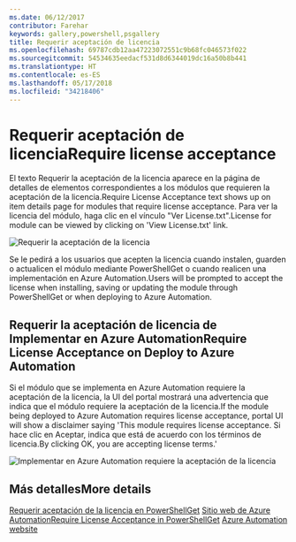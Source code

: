 ```yaml
---
ms.date: 06/12/2017
contributor: Farehar
keywords: gallery,powershell,psgallery
title: Requerir aceptación de licencia
ms.openlocfilehash: 69787cdb12aa47223072551c9b68fc046573f022
ms.sourcegitcommit: 54534635eedacf531d8d6344019dc16a50b8b441
ms.translationtype: HT
ms.contentlocale: es-ES
ms.lasthandoff: 05/17/2018
ms.locfileid: "34218406"
---
```

# <a name="require-license-acceptance"></a><span data-ttu-id="a53c2-103">Requerir aceptación de licencia</span><span class="sxs-lookup"><span data-stu-id="a53c2-103">Require license acceptance</span></span>

<span data-ttu-id="a53c2-104">El texto Requerir la aceptación de la licencia aparece en la página de detalles de elementos correspondientes a los módulos que requieren la aceptación de la licencia.</span><span class="sxs-lookup"><span data-stu-id="a53c2-104">Require License Acceptance text shows up on item details page for modules that require license acceptance.</span></span> <span data-ttu-id="a53c2-105">Para ver la licencia del módulo, haga clic en el vínculo "Ver License.txt".</span><span class="sxs-lookup"><span data-stu-id="a53c2-105">License for module can be viewed by clicking on 'View License.txt' link.</span></span>

![Requerir la aceptación de la licencia](../../Images/RequireLicenseAcceptance.png)

<span data-ttu-id="a53c2-107">Se le pedirá a los usuarios que acepten la licencia cuando instalen, guarden o actualicen el módulo mediante PowerShellGet o cuando realicen una implementación en Azure Automation.</span><span class="sxs-lookup"><span data-stu-id="a53c2-107">Users will be prompted to accept the license when installing, saving or updating the module through PowerShellGet or when deploying to Azure Automation.</span></span>

## <a name="require-license-acceptance-on-deploy-to-azure-automation"></a><span data-ttu-id="a53c2-108">Requerir la aceptación de licencia de Implementar en Azure Automation</span><span class="sxs-lookup"><span data-stu-id="a53c2-108">Require License Acceptance on Deploy to Azure Automation</span></span>

<span data-ttu-id="a53c2-109">Si el módulo que se implementa en Azure Automation requiere la aceptación de la licencia, la UI del portal mostrará una advertencia que indica que el módulo requiere la aceptación de la licencia.</span><span class="sxs-lookup"><span data-stu-id="a53c2-109">If the module being deployed to Azure Automation requires license acceptance, portal UI will show a disclaimer saying 'This module requires license acceptance.</span></span> <span data-ttu-id="a53c2-110">Si hace clic en Aceptar, indica que está de acuerdo con los términos de licencia.</span><span class="sxs-lookup"><span data-stu-id="a53c2-110">By clicking OK, you are accepting license terms.'</span></span>

![Implementar en Azure Automation requiere la aceptación de la licencia](../../Images/DeployToAzureAutomationRequireLicenseAcceptanceDisclaimer.png)

## <a name="more-details"></a><span data-ttu-id="a53c2-112">Más detalles</span><span class="sxs-lookup"><span data-stu-id="a53c2-112">More details</span></span>

<span data-ttu-id="a53c2-113">[Requerir aceptación de la licencia en PowerShellGet](../../concepts/module-license-acceptance.md)
[Sitio web de Azure Automation](/azure/automation)</span><span class="sxs-lookup"><span data-stu-id="a53c2-113">[Require License Acceptance in PowerShellGet](../../concepts/module-license-acceptance.md)
[Azure Automation website](/azure/automation)</span></span>